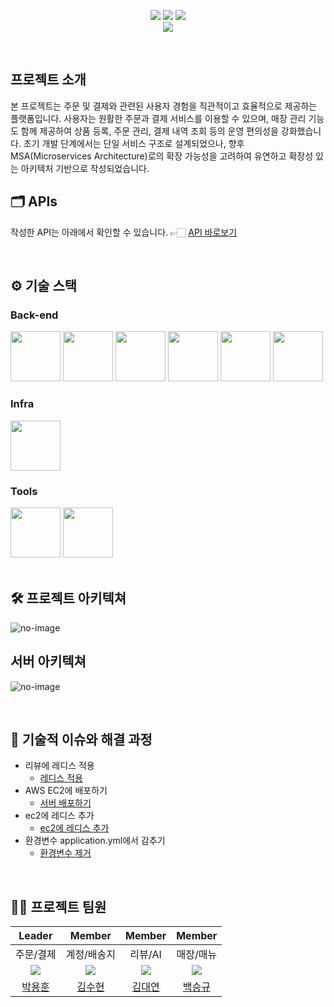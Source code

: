 <div align="center">

[<img src="https://img.shields.io/badge/-readme.md-important?style=flat&logo=google-chrome&logoColor=white" />]() [<img src="https://img.shields.io/badge/-tech blog-blue?style=flat&logo=google-chrome&logoColor=white" />]() [<img src="https://img.shields.io/badge/release-v1.0.0-yellow?style=flat&logo=google-chrome&logoColor=white" />]() 
<br/> [<img src="https://img.shields.io/badge/프로젝트 기간-2025.02.10~2025.02.25-green?style=flat&logo=&logoColor=white" />]()

</div> 

<br />

## 프로젝트 소개
본 프로젝트는 주문 및 결제와 관련된 사용자 경험을 직관적이고 효율적으로 제공하는 플랫폼입니다. 사용자는 원활한 주문과 결제 서비스를 이용할 수 있으며, 매장 관리 기능도 함께 제공하여 상품 등록, 주문 관리, 결제 내역 조회 등의 운영 편의성을 강화했습니다.
초기 개발 단계에서는 단일 서비스 구조로 설계되었으나, 향후 MSA(Microservices Architecture)로의 확장 가능성을 고려하여 유연하고 확장성 있는 아키텍처 기반으로 작성되었습니다. 

## 🗂️ APIs
작성한 API는 아래에서 확인할 수 있습니다.
👉🏻 [API 바로보기](http://3.35.234.12/swagger-ui/index.html)

<br />

## ⚙ 기술 스택

### Back-end
<div>
<img src="https://github.com/yewon-Noh/readme-template/blob/main/skills/Java.png?raw=true" width="80">
<img src="https://github.com/yewon-Noh/readme-template/blob/main/skills/SpringBoot.png?raw=true" width="80">
<img src="https://github.com/yewon-Noh/readme-template/blob/main/skills/SpringSecurity.png?raw=true" width="80">
<img src="https://github.com/yewon-Noh/readme-template/blob/main/skills/SpringDataJPA.png?raw=true" width="80">
    
<img src="https://github.com/sparata-noteam/img/blob/main/image%20(3).png" width="80">
<img src="https://github.com/yewon-Noh/readme-template/blob/main/skills/Redis.png?raw=true" width="80">

</div>

### Infra
<div>
<img src="https://github.com/yewon-Noh/readme-template/blob/main/skills/AWSEC2.png?raw=true" width="80">
</div>

### Tools
<div>
<img src="https://github.com/yewon-Noh/readme-template/blob/main/skills/Github.png?raw=true" width="80">
<img src="https://github.com/yewon-Noh/readme-template/blob/main/skills/Notion.png?raw=true" width="80">
</div>

<br />

## 🛠️ 프로젝트 아키텍쳐
![no-image](https://github.com/sparata-noteam/img/blob/main/%E1%84%89%E1%85%B3%E1%84%8F%E1%85%B3%E1%84%85%E1%85%B5%E1%86%AB%E1%84%89%E1%85%A3%E1%86%BA%202025-02-18%20%E1%84%8B%E1%85%A9%E1%84%8C%E1%85%A5%E1%86%AB%2011.57.06.png)

## 서버 아키텍쳐
![no-image](https://github.com/sparata-noteam/img/blob/main/%EC%95%84%ED%82%A4%ED%85%8D%EC%B2%98.png)

<br />

## 🤔 기술적 이슈와 해결 과정
- 리뷰에 레디스 적용
   - [레디스 적용](https://agongstory.tistory.com/39)
- AWS EC2에 배포하기
    - [서버 배포하기](https://teamsparta.notion.site/AWS-EC2-RDS-d37107b67d474e51aae4896d3cb90af9#f022d1197003427db46fac20456c54e6)
- ec2에 레디스 추가
    - [ec2에 레디스 추가](https://b-programmer.tistory.com/389)
- 환경변수 application.yml에서 감추기
    - [환경변수 제거](작성중)


<br />

## 💁‍♂️ 프로젝트 팀원
|Leader|Member|Member|Member|
|:---:|:---:|:---:|:---:|
|주문/결제|계정/배송지|리뷰/AI|매장/매뉴|
| ![](https://github.com/asqwklop12.png?size=120) | ![](https://github.com/rana0122.png?size=120) | ![](https://github.com/kim946509.png?size=120)|![](https://github.com/seungg8361.png?size=120) |
|[박용훈](https://github.com/asqwklop12)|[김수현](https://github.com/rana0122)|[김대연](https://github.com/kim946509)|[백승규](https://github.com/seungg8361)|
